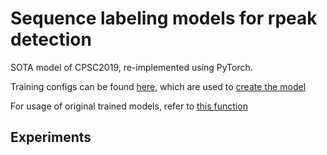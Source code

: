 # Sequence labeling models for rpeak detection

SOTA model of CPSC2019, re-implemented using PyTorch.

Training configs can be found [here](https://github.com/wenh06/torch_ecg/blob/master/torch_ecg/train/train_seq_lab_net_cpsc2019/cfg.py), which are used to [create the model](https://github.com/wenh06/torch_ecg/blob/master/torch_ecg/train/train_seq_lab_net_cpsc2019/train.py#L448)

For usage of original trained models, refer to [this function](https://github.com/wenh06/torch_ecg/blob/master/torch_ecg/train/train_crnn_cpsc2020/signal_processing/ecg_rpeaks_dl.py#L30)

## Experiments

